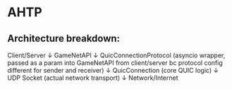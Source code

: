 # AHTP

## Architecture breakdown:
Client/Server
         ↓
GameNetAPI
         ↓
QuicConnectionProtocol (asyncio wrapper, passed as a param into GameNetAPI from client/server bc protocol config different for sender and receiver)
         ↓
QuicConnection (core QUIC logic)
         ↓
UDP Socket (actual network transport)
         ↓
Network/Internet